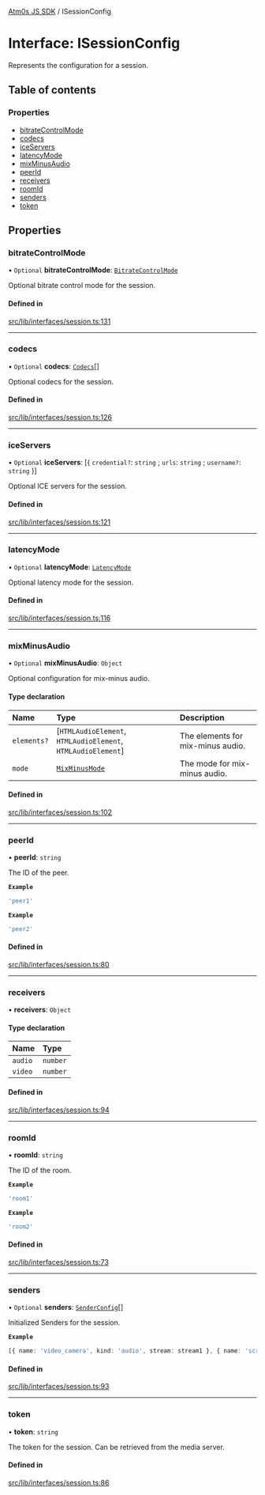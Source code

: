 [Atm0s JS SDK](../README.md) / ISessionConfig

# Interface: ISessionConfig

Represents the configuration for a session.

## Table of contents

### Properties

- [bitrateControlMode](ISessionConfig.md#bitratecontrolmode)
- [codecs](ISessionConfig.md#codecs)
- [iceServers](ISessionConfig.md#iceservers)
- [latencyMode](ISessionConfig.md#latencymode)
- [mixMinusAudio](ISessionConfig.md#mixminusaudio)
- [peerId](ISessionConfig.md#peerid)
- [receivers](ISessionConfig.md#receivers)
- [roomId](ISessionConfig.md#roomid)
- [senders](ISessionConfig.md#senders)
- [token](ISessionConfig.md#token)

## Properties

### bitrateControlMode

• `Optional` **bitrateControlMode**: [`BitrateControlMode`](../enums/BitrateControlMode.md)

Optional bitrate control mode for the session.

#### Defined in

[src/lib/interfaces/session.ts:131](https://github.com/8xFF/media-sdk-js/blob/42072f0/src/lib/interfaces/session.ts#L131)

___

### codecs

• `Optional` **codecs**: [`Codecs`](../enums/Codecs.md)[]

Optional codecs for the session.

#### Defined in

[src/lib/interfaces/session.ts:126](https://github.com/8xFF/media-sdk-js/blob/42072f0/src/lib/interfaces/session.ts#L126)

___

### iceServers

• `Optional` **iceServers**: [{ `credential?`: `string` ; `urls`: `string` ; `username?`: `string`  }]

Optional ICE servers for the session.

#### Defined in

[src/lib/interfaces/session.ts:121](https://github.com/8xFF/media-sdk-js/blob/42072f0/src/lib/interfaces/session.ts#L121)

___

### latencyMode

• `Optional` **latencyMode**: [`LatencyMode`](../enums/LatencyMode.md)

Optional latency mode for the session.

#### Defined in

[src/lib/interfaces/session.ts:116](https://github.com/8xFF/media-sdk-js/blob/42072f0/src/lib/interfaces/session.ts#L116)

___

### mixMinusAudio

• `Optional` **mixMinusAudio**: `Object`

Optional configuration for mix-minus audio.

#### Type declaration

| Name | Type | Description |
| :------ | :------ | :------ |
| `elements?` | [`HTMLAudioElement`, `HTMLAudioElement`, `HTMLAudioElement`] | The elements for mix-minus audio. |
| `mode` | [`MixMinusMode`](../enums/MixMinusMode.md) | The mode for mix-minus audio. |

#### Defined in

[src/lib/interfaces/session.ts:102](https://github.com/8xFF/media-sdk-js/blob/42072f0/src/lib/interfaces/session.ts#L102)

___

### peerId

• **peerId**: `string`

The ID of the peer.

**`Example`**

```ts
'peer1'
```

**`Example`**

```ts
'peer2'
```

#### Defined in

[src/lib/interfaces/session.ts:80](https://github.com/8xFF/media-sdk-js/blob/42072f0/src/lib/interfaces/session.ts#L80)

___

### receivers

• **receivers**: `Object`

#### Type declaration

| Name | Type |
| :------ | :------ |
| `audio` | `number` |
| `video` | `number` |

#### Defined in

[src/lib/interfaces/session.ts:94](https://github.com/8xFF/media-sdk-js/blob/42072f0/src/lib/interfaces/session.ts#L94)

___

### roomId

• **roomId**: `string`

The ID of the room.

**`Example`**

```ts
'room1'
```

**`Example`**

```ts
'room2'
```

#### Defined in

[src/lib/interfaces/session.ts:73](https://github.com/8xFF/media-sdk-js/blob/42072f0/src/lib/interfaces/session.ts#L73)

___

### senders

• `Optional` **senders**: [`SenderConfig`](../README.md#senderconfig)[]

Initialized Senders for the session.

**`Example`**

```ts
[{ name: 'video_camera', kind: 'audio', stream: stream1 }, { name: 'screen', kind: 'video', stream: stream2, screen: true }}]
```

#### Defined in

[src/lib/interfaces/session.ts:93](https://github.com/8xFF/media-sdk-js/blob/42072f0/src/lib/interfaces/session.ts#L93)

___

### token

• **token**: `string`

The token for the session.
Can be retrieved from the media server.

#### Defined in

[src/lib/interfaces/session.ts:86](https://github.com/8xFF/media-sdk-js/blob/42072f0/src/lib/interfaces/session.ts#L86)
